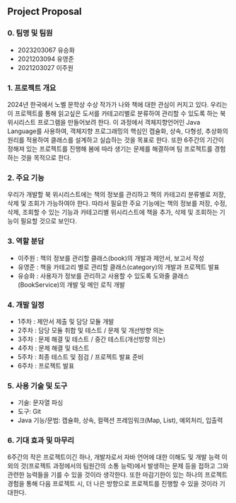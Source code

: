 ## **Project Proposal**


### **0. 팀명 및 팀원**
- 2023203067 유승화
- 2021203094 유영준
- 2021203027 이주원

### **1. 프로젝트 개요**
2024년 한국에서 노벨 문학상 수상 작가가 나와 책에 대한 관심이 커지고 있다. 우리는 이 프로젝트를 통해 읽고싶은 도서를 카테고리별로 분류하여 관리할 수 있도록 하는 북 위시리스트 프로그램을 만들어보려 한다. 이 과정에서 객체지향언어인 Java Language를 사용하여, 객체지향 프로그래밍의 핵심인 캡슐화, 상속, 다형성, 추상화의 원리를 적용하여 클래스를 설계하고 실습하는 것을 목표로 한다. 또한 6주간의 기간이 정해져 있는 프로젝트를 진행해 봄에 따라 생기는 문제를 해결하며 팀 프로젝트를 경험하는 것을 목적으로 한다.

### **2. 주요 기능**
우리가 개발할 북 위시리스트에는 책의 정보를 관리하고 책의 카테고리 분류별로 저장, 삭제 및 조회가 가능하여야 한다. 따라서 필요한 주요 기능에는 책의 정보를 저장, 수정, 삭제, 조회할 수 있는 기능과 카테고리별 위시리스트에 책을 추가, 삭제 및 조회하는 기능이 필요할 것으로 보인다.

### **3. 역할 분담**
- 이주원 : 책의 정보를 관리할 클래스(book)의 개발과 제안서, 보고서 작성
- 유영준 : 책을 카테고리 별로 관리할 클래스(category)의 개발과 프로젝트 발표
- 유승화 : 사용자가 정보를 관리하고 사용할 수 있도록 도와줄 클래스(BookService)의 개발 및 메인 로직 개발

### **4. 개발 일정**
- 1주차 : 제안서 제출 및 담당 모듈 개발
- 2주차 : 담당 모듈 취합 및 테스트 / 문제 및 개선방향 의논
- 3주차 : 문제 해결 및 테스트 / 중간 테스트(개선방향 의논)
- 4주차 : 문제 해결 및 테스트
- 5주차 : 최종 테스트 및 점검 / 프로젝트 발표 준비
- 6주차 : 프로젝트 발표

### **5. 사용 기술 및 도구**
- 기술: 문자열 파싱
- 도구: Git
- Java 기능/문법: 캡슐화, 상속, 컬렉션 프레임워크(Map, List), 예외처리, 입출력

### **6. 기대 효과 및 마무리**

6주간의 작은 프로젝트이긴 하나, 개발자로서 자바 언어에 대한 이해도 및 개발 능력 이외의 것(프로젝트 과정에서의 팀원간의 소통 능력)에서 발생하는 문제 등을 접하고 그와 관련한 능력들을 기를 수 있을 것이라 생각한다. 또한 마감기한이 있는 하나의 프로젝트 경험을 통해 다음 프로젝트 시, 더 나은 방향으로 프로젝트를 진행할 수 있을 것이라 기대한다.

